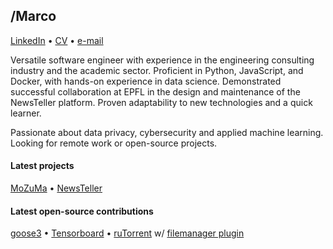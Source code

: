 ## /Marco

[LinkedIn](https://linkedin.com/in/mromanelli9) •
[CV](./CV_Marco_Romanelli.pdf) •
[e-mail](mailto:marco.romanelli@pm.me)

Versatile software engineer with experience in the engineering consulting industry and the academic sector.
Proficient in Python, JavaScript, and Docker, with hands-on experience in data science.
Demonstrated successful collaboration at EPFL in the design and maintenance of the NewsTeller platform.
Proven adaptability to new technologies and a quick learner.

Passionate about data privacy, cybersecurity and applied machine learning.  
Looking for remote work or open-source projects.

#### Latest projects

[MoZuMa](https://github.com/mozuma/mozuma) •
[NewsTeller](https://github.com/News-Teller)

#### Latest open-source contributions

[goose3](https://github.com/goose3/goose3/issues?q=author%3Amromanelli9) •
[Tensorboard](https://github.com/tensorflow/tensorboard/issues?q=author%3Amromanelli9) •
[ruTorrent](https://github.com/Novik/ruTorrent/issues?q=author%3Amromanelli9)
w/ [filemanager plugin](https://github.com/nelu/rutorrent-filemanager/pull/34)
